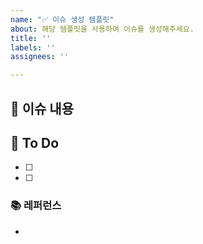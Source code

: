 ```yaml
---
name: "✅ 이슈 생성 템플릿"
about: 해당 템플릿을 사용하여 이슈를 생성해주세요.
title: ''
labels: ''
assignees: ''

---
```


<!-- 필요 없는 부분은 삭제해주세요. -->
## 📌 이슈 내용


## 📝 To Do
- [ ] 
- [ ] 


### 📚 레퍼런스
-
